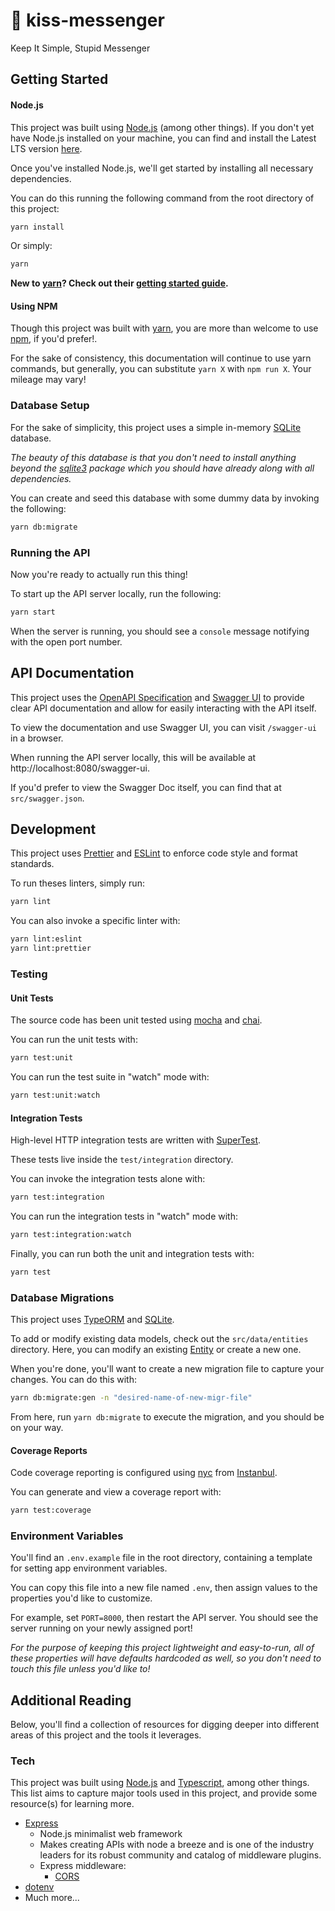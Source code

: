 # 💋 kiss-messenger

Keep It Simple, Stupid Messenger

## Getting Started

#### Node.js

This project was built using [Node.js](https://nodejs.org/en/) (among other things). If you don't yet have Node.js installed on your machine, you can find and install the Latest LTS version [here](https://nodejs.org/en/download/).

Once you've installed Node.js, we'll get started by installing all necessary dependencies.

You can do this running the following command from the root directory of this project:

```bash
yarn install
```

Or simply:

```bash
yarn
```

**New to [yarn](https://yarnpkg.com/)? Check out their [getting started guide](https://yarnpkg.com/getting-started).**

#### Using NPM

Though this project was built with [yarn](https://yarnpkg.com/), you are more than welcome to use [npm](https://docs.npmjs.com/about-npm), if you'd prefer!.

For the sake of consistency, this documentation will continue to use yarn commands, but generally, you can substitute `yarn X` with `npm run X`. Your mileage may vary!

### Database Setup

For the sake of simplicity, this project uses a simple in-memory [SQLite](https://www.sqlite.org/index.html) database.

_The beauty of this database is that you don't need to install anything beyond the [sqlite3](https://www.npmjs.com/package/sqlite3) package which you should have already along with all dependencies._

You can create and seed this database with some dummy data by invoking the following:

```bash
yarn db:migrate
```

### Running the API

Now you're ready to actually run this thing!

To start up the API server locally, run the following:

```bash
yarn start
```

When the server is running, you should see a `console` message notifying with the open port number.

## API Documentation

This project uses the [OpenAPI Specification](https://swagger.io/specification/) and [Swagger UI](https://swagger.io/tools/swagger-ui/) to provide clear API documentation and allow for easily interacting with the API itself.

To view the documentation and use Swagger UI, you can visit `/swagger-ui` in a browser.

When running the API server locally, this will be available at http://localhost:8080/swagger-ui.

If you'd prefer to view the Swagger Doc itself, you can find that at `src/swagger.json`.

## Development

This project uses [Prettier](https://prettier.io/) and [ESLint](https://eslint.org/) to enforce code style and format standards.

To run theses linters, simply run:

```bash
yarn lint
```

You can also invoke a specific linter with:

```bash
yarn lint:eslint
yarn lint:prettier
```

### Testing

#### Unit Tests

The source code has been unit tested using [mocha](https://mochajs.org/) and [chai](https://www.chaijs.com/).

You can run the unit tests with:

```bash
yarn test:unit
```

You can run the test suite in "watch" mode with:

```bash
yarn test:unit:watch
```

#### Integration Tests

High-level HTTP integration tests are written with [SuperTest](https://www.npmjs.com/package/supertest).

These tests live inside the `test/integration` directory.

You can invoke the integration tests alone with:

```bash
yarn test:integration
```

You can run the integration tests in "watch" mode with:

```bash
yarn test:integration:watch
```

Finally, you can run both the unit and integration tests with:

```bash
yarn test
```

### Database Migrations

This project uses [TypeORM](https://typeorm.io) and [SQLite](https://www.sqlite.org/index.html).

To add or modify existing data models, check out the `src/data/entities` directory. Here, you can modify an existing [Entity](https://typeorm.io/#/entities) or create a new one.

When you're done, you'll want to create a new migration file to capture your changes. You can do this with:

```bash
yarn db:migrate:gen -n "desired-name-of-new-migr-file"
```

From here, run `yarn db:migrate` to execute the migration, and you should be on your way.

#### Coverage Reports

Code coverage reporting is configured using [nyc](https://www.npmjs.com/package/nyc) from [Instanbul](https://istanbul.js.org/).

You can generate and view a coverage report with:

```bash
yarn test:coverage
```

### Environment Variables

You'll find an `.env.example` file in the root directory, containing a template for setting app environment variables.

You can copy this file into a new file named `.env`, then assign values to the properties you'd like to customize.

For example, set `PORT=8000`, then restart the API server. You should see the server running on your newly assigned port!

_For the purpose of keeping this project lightweight and easy-to-run, all of these properties will have defaults hardcoded as well, so you don't need to touch this file unless you'd like to!_

## Additional Reading

Below, you'll find a collection of resources for digging deeper into different areas of this project and the tools it leverages.

### Tech

This project was built using [Node.js](https://nodejs.org/en/) and [Typescript](https://www.typescriptlang.org/), among other things. This list aims to capture major tools used in this project, and provide some resource(s) for learning more.

- [Express](https://expressjs.com/)
  - Node.js minimalist web framework
  - Makes creating APIs with node a breeze and is one of the industry leaders for its robust community and catalog of middleware plugins.
  - Express middleware:
    - [CORS](https://www.npmjs.com/package/cors)
- [dotenv](https://www.npmjs.com/package/dotenv)
- Much more...
